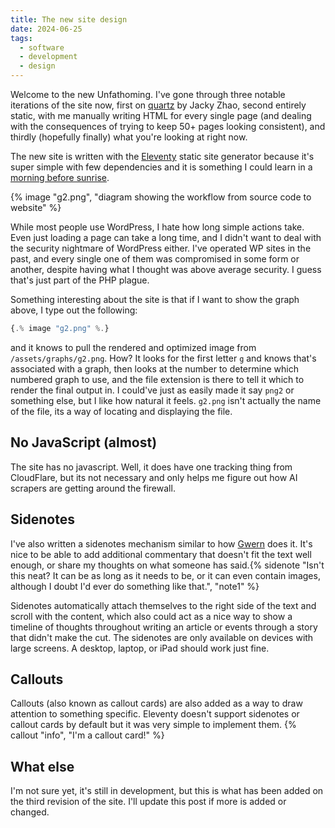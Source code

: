 ```yaml
---
title: The new site design
date: 2024-06-25
tags:
  - software
  - development
  - design
---
```

Welcome to the new Unfathoming. I've gone through three notable iterations of the site now, first on [quartz]() by Jacky Zhao, second entirely static, with me manually writing HTML for every single page (and dealing with the consequences of trying to keep 50+ pages looking consistent), and thirdly (hopefully finally) what you're looking at right now.

The new site is written with the [Eleventy](https://11ty.dev) static site generator because it's super simple with few dependencies and it is something I could learn in a [morning before sunrise](/blog/2024/a-rainy-saturday-morning).

{% image "g2.png", "diagram showing the workflow from source code to website" %}

While most people use WordPress, I hate how long simple actions take. Even just loading a page can take a long time, and I didn't want to deal with the security nightmare of WordPress either. I've operated WP sites in the past, and every single one of them was compromised in some form or another, despite having what I thought was above average security. I guess that's just part of the PHP plague.

Something interesting about the site is that if I want to show the graph above, I type out the following:

```js
{.% image "g2.png" %.}
```

and it knows to pull the rendered and optimized image from `/assets/graphs/g2.png`. How? It looks for the first letter `g` and knows that's associated with a graph, then looks at the number to determine which numbered graph to use, and the file extension is there to tell it which to render the final output in. I could've just as easily made it say `png2` or something else, but I like how natural it feels. `g2.png` isn't actually the name of the file, its a way of locating and displaying the file.

## No JavaScript (almost)
The site has no javascript. Well, it does have one tracking thing from CloudFlare, but its not necessary and only helps me figure out how AI scrapers are getting around the firewall.

## Sidenotes
I've also written a sidenotes mechanism similar to how [Gwern](https://gwern.net) does it. It's nice to be able to add additional commentary that doesn't fit the text well enough, or share my thoughts on what someone has said.{% sidenote "Isn't this neat? It can be as long as it needs to be, or it can even contain images, although I doubt I'd ever do something like that.", "note1" %}

Sidenotes automatically attach themselves to the right side of the text and scroll with the content, which also could act as a nice way to show a timeline of thoughts throughout writing an article or events through a story that didn't make the cut. The sidenotes are only available on devices with large screens. A desktop, laptop, or iPad should work just fine.

## Callouts
Callouts (also known as callout cards) are also added as a way to draw attention to something specific. Eleventy doesn't support sidenotes or callout cards by default but it was very simple to implement them.
{% callout "info", "I'm a callout card!" %}

## What else
I'm not sure yet, it's still in development, but this is what has been added on the third revision of the site. I'll update this post if more is added or changed.
